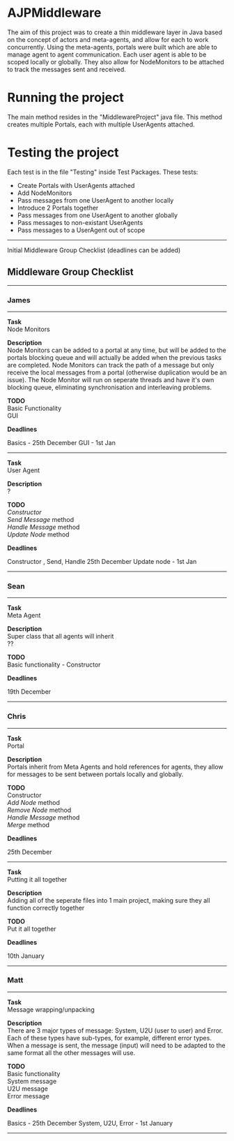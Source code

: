 # AJPMiddleware

The aim of this project was to create a thin middleware layer in Java based on the concept of actors and meta-agents, and allow for each to work concurrently. Using the meta-agents, portals were built which are able to manage agent to agent communication. Each user agent is able to be scoped locally or globally. They also allow for NodeMonitors to be attached to track the messages sent and received.

# Running the project

The main method resides in the "MiddlewareProject" java file. This method creates multiple Portals, each with multiple UserAgents attached.

# Testing the project

Each test is in the file "Testing" inside Test Packages. These tests:
- Create Portals with UserAgents attached
- Add NodeMonitors
- Pass messages from one UserAgent to another locally
- Introduce 2 Portals together
- Pass messages from one UserAgent to another globally
- Pass messages to non-existant UserAgents
- Pass messages to a UserAgent out of scope

*****

Initial Middleware Group Checklist (deadlines can be added)

## Middleware Group Checklist

*****
### James
*****  
**Task**  
Node Monitors

**Description**  
Node Monitors can be added to a portal at any time, but will be added to the portals blocking queue and will actually be added when the previous tasks are completed. Node Monitors can track the path of a message but only receive the local messages from a portal (otherwise duplication would be an issue). The Node Monitor will run on seperate threads and have it's own blocking queue, eliminating synchronisation and interleaving problems.

**TODO**  
Basic Functionality  
GUI

**Deadlines**  

Basics - 25th December
GUI    - 1st Jan

*****
**Task**  
User Agent

**Description**   
?

**TODO**  
_Constructor_  
_Send Message_ method  
_Handle Message_ method  
_Update Node_ method  

**Deadlines**  

Constructor , Send, Handle 25th December
Update node  - 1st Jan

*****
### Sean  
*****  
**Task**  
Meta Agent

**Description**  
Super class that all agents will inherit  
??

**TODO**  
Basic functionality - Constructor

**Deadlines**  

19th December

*****
### Chris  
*****  
**Task**  
Portal

**Description**  
Portals inherit from Meta Agents and hold references for agents, they allow for messages to be sent between portals locally and globally.

**TODO**  
Constructor  
_Add Node_ method  
_Remove Node_ method    
_Handle Message_ method   
_Merge_ method  

**Deadlines**  

25th December

*****  
**Task**  
Putting it all together

**Description**  
Adding all of the seperate files into 1 main project, making sure they all function correctly together

**TODO**  
Put it all together

**Deadlines**  

10th January

*****
### Matt
*****
**Task**  
Message wrapping/unpacking

**Description**  
There are 3 major types of message: System, U2U (user to user) and Error. Each of these types have sub-types, for example, different error types. When a message is sent, the message (input) will need to be adapted to the same format all the other messages will use.

**TODO**  
Basic functionality  
System message  
U2U message  
Error message  

**Deadlines**  

Basics - 25th December
System, U2U, Error - 1st January

*****



